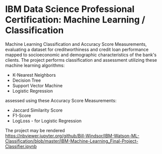 # IBM Data Science Professional Certification: Machine Learning / Classification

Machine Learning Classification and Accuracy Score Measurements, evaluating a dataset for creditworthiness and credit loan performance mapped to socioeconomic and demographic characteristics of the bank's clients. The project performs classification and assessment utilizing these machine learning algorithms:  
 * K-Nearest Neighbors  
 * Decision Tree  
 * Support Vector Machine  
 * Logistic Regression  

assessed using these Accuracy Score Measurements:
 * Jaccard Similarity Score
 * F1-Score
 * LogLoss - for Logistic Regression

The project may be rendered  
https://nbviewer.jupyter.org/github/Bill-Windsor/IBM-Watson-ML-Classification/blob/master/IBM-Machine-Learning_Final-Project-Classifier.ipynb
